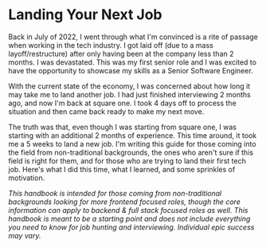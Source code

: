 # Landing Your Next Job

Back in July of 2022, I went through what I'm convinced is a rite of passage when working in the tech industry. I got laid off (due to a mass layoff/restructure) after only having been at the company less than 2 months. I was devastated. This was my first senior role and I was excited to have the opportunity to showcase my skills as a Senior Software Engineer.

With the current state of the economy, I was concerned about how long it may take me to land another job. I had just finished interviewing 2 months ago, and now I'm back at square one. I took 4 days off to process the situation and then came back ready to make my next move.

The truth was that, even though I was starting from square one, I was starting with an additional 2 months of experience. This time around, it took me a 5 weeks to land a new job. I'm writing this guide for those coming into the field from non-traditional backgrounds, the ones who aren't sure if this field is right for them, and for those who are trying to land their first tech job. Here's what I did this time, what I learned, and some sprinkles of motivation.

_This handbook is intended for those coming from non-traditional backgrounds looking for more frontend focused roles, though the core information can apply to backend & full stack focused roles as well. This handbook is meant to be a starting point and does not include everything you need to know for job hunting and interviewing. Individual epic success may vary._
